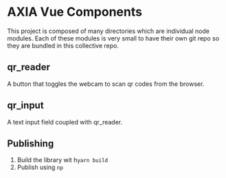 # AXIA Vue Components

This project is composed of many directories which are individual node modules. Each of these modules is very small to 
have their own git repo so they are bundled in this collective repo.

## qr_reader
A button that toggles the webcam to scan qr codes from the browser.

## qr_input
A text input field coupled with qr_reader.


## Publishing
1) Build the library wit h`yarn build`
2) Publish using `np`